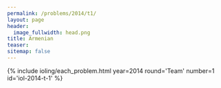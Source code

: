 ```yaml
---
permalink: /problems/2014/t1/
layout: page
header:
  image_fullwidth: head.png
title: Armenian
teaser: 
sitemap: false
---
```


{% include ioling/each_problem.html year=2014 round='Team' number=1 id='iol-2014-t-1' %}